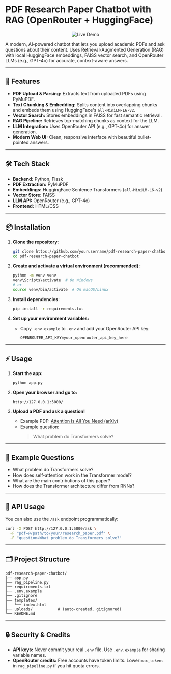 # PDF Research Paper Chatbot with RAG (OpenRouter + HuggingFace)

<p align="center">
  <a href="[https://your-demo-link-here.com](https://pdf-researchpaper-bot.onrender.com)" target="_blank" style="text-decoration:none;">
    <img src="https://img.shields.io/badge/Live%20Demo-Click%20Here-brightgreen?style=for-the-badge" alt="Live Demo"/>
  </a>
</p>

A modern, AI-powered chatbot that lets you upload academic PDFs and ask questions about their content. Uses Retrieval-Augmented Generation (RAG) with local HuggingFace embeddings, FAISS vector search, and OpenRouter LLMs (e.g., GPT-4o) for accurate, context-aware answers.

---

## 🚀 Features

- **PDF Upload & Parsing:** Extracts text from uploaded PDFs using PyMuPDF.
- **Text Chunking & Embedding:** Splits content into overlapping chunks and embeds them using HuggingFace's `all-MiniLM-L6-v2`.
- **Vector Search:** Stores embeddings in FAISS for fast semantic retrieval.
- **RAG Pipeline:** Retrieves top-matching chunks as context for the LLM.
- **LLM Integration:** Uses OpenRouter API (e.g., GPT-4o) for answer generation.
- **Modern Web UI:** Clean, responsive interface with beautiful bullet-pointed answers.

---


## 🛠️ Tech Stack

- **Backend:** Python, Flask
- **PDF Extraction:** PyMuPDF
- **Embeddings:** HuggingFace Sentence Transformers (`all-MiniLM-L6-v2`)
- **Vector Store:** FAISS
- **LLM API:** OpenRouter (e.g., GPT-4o)
- **Frontend:** HTML/CSS

---

## 📦 Installation

1. **Clone the repository:**
   ```bash
   git clone https://github.com/yourusername/pdf-research-paper-chatbot.git
   cd pdf-research-paper-chatbot
   ```

2. **Create and activate a virtual environment (recommended):**
   ```bash
   python -m venv venv
   venv\Scripts\activate  # On Windows
   # or
   source venv/bin/activate  # On macOS/Linux
   ```

3. **Install dependencies:**
   ```bash
   pip install -r requirements.txt
   ```

4. **Set up your environment variables:**
   - Copy `.env.example` to `.env` and add your OpenRouter API key:
     ```
     OPENROUTER_API_KEY=your_openrouter_api_key_here
     ```

---

## ⚡ Usage

1. **Start the app:**
   ```bash
   python app.py
   ```

2. **Open your browser and go to:**
   ```
   http://127.0.0.1:5000/
   ```

3. **Upload a PDF and ask a question!**
   - Example PDF: [Attention Is All You Need (arXiv)](https://arxiv.org/pdf/1706.03762.pdf)
   - Example question:  
     > What problem do Transformers solve?

---

## 📝 Example Questions

- What problem do Transformers solve?
- How does self-attention work in the Transformer model?
- What are the main contributions of this paper?
- How does the Transformer architecture differ from RNNs?

---

## 🧪 API Usage

You can also use the `/ask` endpoint programmatically:

```bash
curl -X POST http://127.0.0.1:5000/ask \
  -F "pdf=@/path/to/your/research_paper.pdf" \
  -F "question=What problem do Transformers solve?"
```

---

## 🗂️ Project Structure

```
pdf-research-paper-chatbot/
├── app.py
├── rag_pipeline.py
├── requirements.txt
├── .env.example
├── .gitignore
├── templates/
│   └── index.html
├── uploads/           # (auto-created, gitignored)
└── README.md
```

---

## 🔒 Security & Credits

- **API keys:** Never commit your real `.env` file. Use `.env.example` for sharing variable names.
- **OpenRouter credits:** Free accounts have token limits. Lower `max_tokens` in `rag_pipeline.py` if you hit quota errors.


